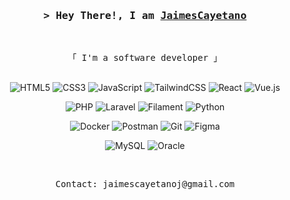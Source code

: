 <h3 align="center">
  <samp>&gt; Hey There!, I am
    <b><a target="_blank" href="https://github.com/jaimescayetano">JaimesCayetano</a></b>
  </samp>
</h3>

<br>

<p align="center">
  <!-- Intro -->
  <samp>
    「 I'm a software developer 」
    <br>
    <br>
  </samp>
  
  <!-- Technologies -->
  <div align="center">

![HTML5](https://img.shields.io/badge/html5-%23E34F26.svg?style=for-the-badge&logo=html5&logoColor=white) 
![CSS3](https://img.shields.io/badge/css3-%231572B6.svg?style=for-the-badge&logo=css3&logoColor=white) 
![JavaScript](https://img.shields.io/badge/javascript-%23323330.svg?style=for-the-badge&logo=javascript&logoColor=%23F7DF1E) 
![TailwindCSS](https://img.shields.io/badge/tailwindcss-%2338B2AC.svg?style=for-the-badge&logo=tailwind-css&logoColor=white)
![React](https://img.shields.io/badge/react-%2320232a.svg?style=for-the-badge&logo=react&logoColor=%2361DAFB) 
![Vue.js](https://img.shields.io/badge/vue.js-%2335495e.svg?style=for-the-badge&logo=vuedotjs&logoColor=%234FC08D) 

![PHP](https://img.shields.io/badge/php-%23777BB4.svg?style=for-the-badge&logo=php&logoColor=white) 
![Laravel](https://img.shields.io/badge/laravel-%23FF2D20.svg?style=for-the-badge&logo=laravel&logoColor=white)
![Filament](https://img.shields.io/badge/filament-%23FBBF24.svg?style=for-the-badge&logo=filament&logoColor=white)
![Python](https://img.shields.io/badge/python-3670A0?style=for-the-badge&logo=python&logoColor=ffdd54) 

![Docker](https://img.shields.io/badge/docker-%230db7ed.svg?style=for-the-badge&logo=docker&logoColor=white) 
![Postman](https://img.shields.io/badge/Postman-FF6C37?style=for-the-badge&logo=postman&logoColor=white) 
![Git](https://img.shields.io/badge/git-%23F05033.svg?style=for-the-badge&logo=git&logoColor=white) 
![Figma](https://img.shields.io/badge/figma-%23F24E1E.svg?style=for-the-badge&logo=figma&logoColor=white) 

![MySQL](https://img.shields.io/badge/mysql-4479A1.svg?style=for-the-badge&logo=mysql&logoColor=white) 
![Oracle](https://img.shields.io/badge/Oracle-F80000?style=for-the-badge&logo=oracle&logoColor=white) 

  </div>
</p>

<br>

<p align="center">
  <samp>
    Contact: jaimescayetanoj@gmail.com
  </samp>
</p>



